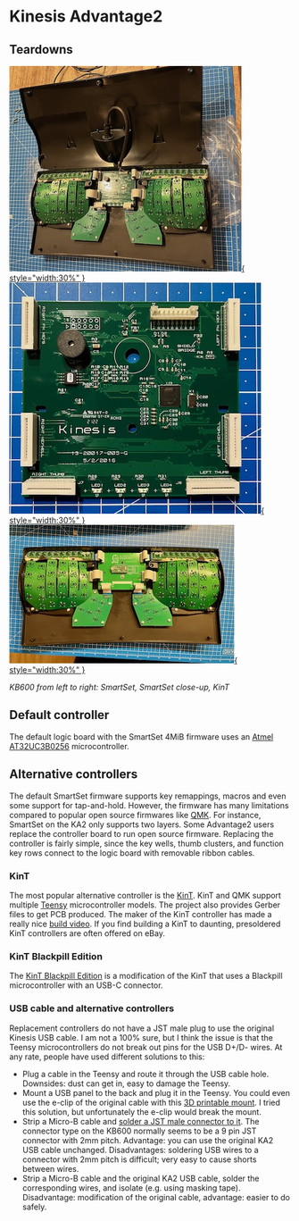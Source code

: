 # Kinesis Advantage2

## Teardowns

[![SmartSet controller](images/ka2-smartset-small.jpeg){ style="width:30%" }](images/ka2-smartset.jpeg)
[![SmartSet controller close-up](images/ka2-smartset-controller-small.jpeg){ style="width:30%" }](images/ka2-smartset-controller.jpeg)
[![KinT controller](images/ka2-kint-small.jpeg){ style="width:30%" }](images/ka2-kint.jpeg)

*KB600 from left to right: SmartSet, SmartSet close-up, KinT*

## Default controller

The default logic board with the SmartSet 4MiB firmware uses an [Atmel
AT32UC3B0256](https://www.microchip.com/en-us/product/AT32UC3B0256)
microcontroller.

## Alternative controllers

The default SmartSet firmware supports key remappings, macros and even some
support for tap-and-hold. However, the firmware has many limitations compared to
popular open source firmwares like [QMK](https://qmk.fm). For instance, SmartSet
on the KA2 only supports two layers. Some Advantage2 users replace the
controller board to run open source firmware. Replacing the controller is fairly
simple, since the key wells, thumb clusters, and function key rows connect to
the logic board with removable ribbon cables.

### KinT

The most popular alternative controller is the
[KinT](https://github.com/kinx-project/kint). KinT and QMK support multiple
[Teensy](https://www.pjrc.com/teensy/) microcontroller models. The project also
provides Gerber files to get PCB produced. The maker of the KinT controller has
made a really nice [build video](https://www.youtube.com/watch?v=I0kwQbnhlfk).
If you find building a KinT to daunting, presoldered KinT controllers are often
offered on eBay.

### KinT Blackpill Edition

The [KinT Blackpill Edition](https://github.com/dcpedit/kint) is a modification
of the KinT that uses a Blackpill microcontroller with an USB-C connector.

### USB cable and alternative controllers

Replacement controllers do not have a JST male plug to use the original Kinesis
USB cable. I am not a 100% sure, but I think the issue is that the Teensy
microcontrollers do not break out pins for the USB D+/D- wires. At any rate,
people have used different solutions to this:

* Plug a cable in the Teensy and route it through the USB cable hole. Downsides:
  dust can get in, easy to damage the Teensy.
* Mount a USB panel to the back and plug it in the Teensy. You could even use
  the e-clip of the original cable with this [3D printable
  mount](https://github.com/dcpedit/kinesismod/blob/master/model/kinesis_ush_mount.STL).
  I tried this solution, but unfortunately the e-clip would break the mount.
* Strip a Micro-B cable and [solder a JST male connector to
  it](https://github.com/kinx-project/kint/issues/9#issuecomment-774753427).
  The connector type on the KB600 normally seems to be a 9 pin JST connector
  with 2mm pitch. Advantage: you can use the original KA2 USB cable unchanged.
  Disadvantages: soldering USB wires to a connector with 2mm pitch is difficult;
  very easy to cause shorts between wires.
* Strip a Micro-B cable and the original KA2 USB cable, solder the corresponding
  wires, and isolate (e.g. using masking tape). Disadvantage: modification of
  the original cable, advantage: easier to do safely.

